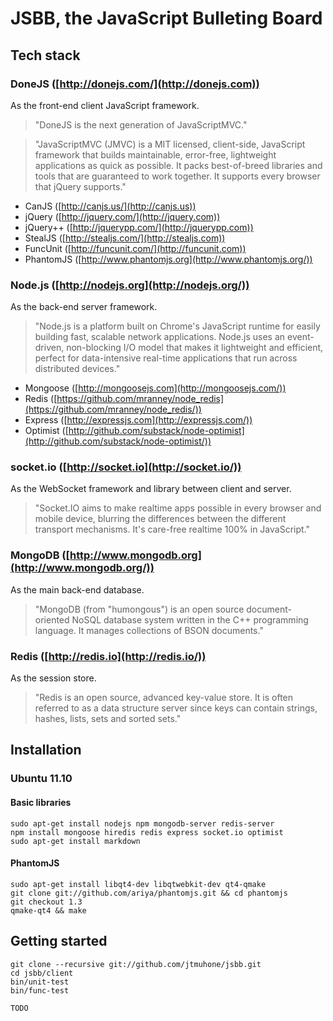 JSBB, the JavaScript Bulleting Board
====================================

Tech stack
----------

### DoneJS ([http://donejs.com/](http://donejs.com))

As the front-end client JavaScript framework.   
 
> "DoneJS is the next generation of JavaScriptMVC."

> "JavaScriptMVC (JMVC) is a MIT licensed, client-side, JavaScript framework
>  that builds maintainable, error-free, lightweight applications as quick
>  as possible. It packs best-of-breed libraries and tools that are
>  guaranteed to work together. It supports every browser that jQuery
>  supports."
	 
- CanJS ([http://canjs.us/](http://canjs.us))
- jQuery ([http://jquery.com/](http://jquery.com))
- jQuery++ ([http://jquerypp.com/](http://jquerypp.com))
- StealJS ([http://stealjs.com/](http://stealjs.com))
- FuncUnit ([http://funcunit.com/](http://funcunit.com))
- PhantomJS ([http://www.phantomjs.org](http://www.phantomjs.org/))

### Node.js ([http://nodejs.org](http://nodejs.org/))

As the back-end server framework.

> "Node.js is a platform built on Chrome's JavaScript runtime for easily
>  building fast, scalable network applications. Node.js uses an
>  event-driven, non-blocking I/O model that makes it lightweight and
>  efficient, perfect for data-intensive real-time applications that run
>  across distributed devices."
	 	
- Mongoose ([http://mongoosejs.com](http://mongoosejs.com/))
- Redis ([https://github.com/mranney/node_redis](https://github.com/mranney/node_redis/))
- Express ([http://expressjs.com](http://expressjs.com/))
- Optimist ([http://github.com/substack/node-optimist](http://github.com/substack/node-optimist/))

### socket.io ([http://socket.io](http://socket.io/))

As the WebSocket framework and library between client and server.

> "Socket.IO aims to make realtime apps possible in every browser and mobile
> device, blurring the differences between the different transport mechanisms.
> It's care-free realtime 100% in JavaScript."

### MongoDB ([http://www.mongodb.org](http://www.mongodb.org/))

As the main back-end database.

> "MongoDB (from "humongous") is an open source document-oriented NoSQL
>  database system written in the C++ programming language. It manages
>  collections of BSON documents."

### Redis ([http://redis.io](http://redis.io/))

As the session store.

> "Redis is an open source, advanced key-value store. It is often referred
>  to as a data structure server since keys can contain strings, hashes,
>  lists, sets and sorted sets."

Installation
------------

### Ubuntu 11.10

#### Basic libraries

    sudo apt-get install nodejs npm mongodb-server redis-server
    npm install mongoose hiredis redis express socket.io optimist
    sudo apt-get install markdown

#### PhantomJS

    sudo apt-get install libqt4-dev libqtwebkit-dev qt4-qmake
    git clone git://github.com/ariya/phantomjs.git && cd phantomjs
    git checkout 1.3
    qmake-qt4 && make

Getting started
---------------

    git clone --recursive git://github.com/jtmuhone/jsbb.git
    cd jsbb/client
    bin/unit-test
    bin/func-test
    
    TODO
    
    
